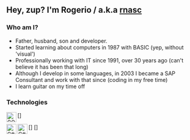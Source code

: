 ## Hey, zup? I'm Rogerio / a.k.a [rnasc][website]

### Who am I?
- Father, husband, son and developer. 
- Started learning about computers in 1987 with BASIC (yep, without 'visual')
- Professionally working with IT since 1991, over 30 years ago (can't believe it has been that long)
- Although I develop in some languages, in 2003 I became a SAP Consultant and work with that since (coding in my free time)
- I learn guitar on my time off

### Technologies
[<img align="left" alt="COBOL" width="26px" src="https://www.google.com/url?sa=i&url=https%3A%2F%2Fwww.teepublic.com%2Fpin%2F6574734-cobol-programmer&psig=AOvVaw1t0TUg5eYXNompDUU8B5lo&ust=1647538686274000&source=images&cd=vfe&ved=0CAsQjRxqFwoTCPiPnoaWy_YCFQAAAAAdAAAAABAJ"/>]


[<img align="left" alt="C#" width="26px" src="https://www.google.com/imgres?imgurl=https%3A%2F%2Fcamo.githubusercontent.com%2F52045ed9d775b4ac9286e51c28b878edca6bb1750815b423c8d06c7976040ab7%2F68747470733a2f2f6d617274696e63686176657a2e6769746875622e696f2f4173736574732f4c6f676f732f6373686172702e737667&imgrefurl=https%3A%2F%2Fgithub.com%2FMartinChavez%2FCSharp&tbnid=ehRRUk7OZIwABM&vet=12ahUKEwi3-YrBl8v2AhXpN-wKHRgVAq4QMygAegUIARCEAQ..i&docid=ofk8p6IKAn08KM&w=2500&h=2500&q=c%23%20in%3Agithubusercontent.com&client=safari&ved=2ahUKEwi3-YrBl8v2AhXpN-wKHRgVAq4QMygAegUIARCEAQ"/>]
[<img align="left" alt="C#" width="26px" src="https://www.google.com/url?sa=i&url=https%3A%2F%2Fwww.teepublic.com%2Fpin%2F6574734-cobol-programmer&psig=AOvVaw1t0TUg5eYXNompDUU8B5lo&ust=1647538686274000&source=images&cd=vfe&ved=0CAsQjRxqFwoTCPiPnoaWy_YCFQAAAAAdAAAAABAJ"/>]



[website]: https://rogerionascimento.com
[cobol]: https://www.google.com/url?sa=i&url=https%3A%2F%2Fwww.teepublic.com%2Fpin%2F6574734-cobol-programmer&psig=AOvVaw1t0TUg5eYXNompDUU8B5lo&ust=1647538686274000&source=images&cd=vfe&ved=0CAsQjRxqFwoTCPiPnoaWy_YCFQAAAAAdAAAAABAJ
